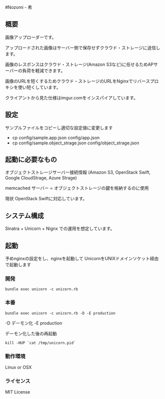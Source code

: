 #Nozomi - 希

## 概要

画像アップローダーです。

アップロードされた画像はサーバー側で保存せずクラウド・ストレージに送信します。

画像のレスポンスはクラウド・ストレージ(Amazon S3など)に任せるためAPサーバーの負荷を軽減できます。

画像のURLを短くするためクラウド・ストレージのURLをNginxでリバースプロキシを使い短くしています。

クライアントから見た仕様はimgur.comをインスパイアしています。

## 設定
サンプルファイルをコピーし適切な設定値に変更します

* cp config/sample.app.json config/app.json
* cp config/sample.object_strage.json config/object_strage.json

## 起動に必要なもの

オブジェクトストレージサーバー接続情報 (Amazon S3, OpenStack Swift, Google CloudStrage, Azure Strage)

memcached サーバー = オブジェクトストレージの鍵を格納するのに使用

現状 OpenStack Swiftに対応しています。

## システム構成

Sinatra + Unicorn + Nignx での運用を想定しています。

## 起動

予めnginxの設定をし、nginxを起動して
UnicornをUNIXドメインソケット経由で起動します

### 開発

```
bundle exec unicorn -c unicorn.rb
```

### 本番

```
bundle exec unicorn -c unicorn.rb -D -E production
```
-D デーモン化
-E production

デーモン化した後の再起動

```
kill -HUP `cat /tmp/unicorn.pid`
```

### 動作環境

Linux or OSX

### ライセンス

MIT License